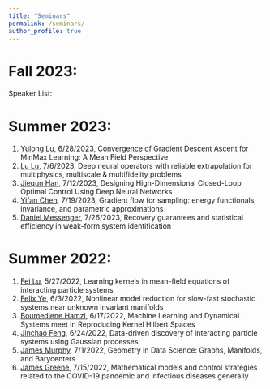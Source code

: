 ```yaml
---
title: "Seminars"
permalink: /seminars/
author_profile: true
---
```


Fall 2023:
======
Speaker List:

Summer 2023:
======
1. [Yulong Lu](https://sites.google.com/site/yulongmath/home), 6/28/2023, Convergence of Gradient Descent Ascent for MinMax Learning: A Mean Field Perspective
2. [Lu Lu](https://lululxvi.github.io/), 7/6/2023, Deep neural operators with reliable extrapolation for multiphysics, multiscale & multifidelity problems
3. [Jiequn Han](https://users.flatironinstitute.org/~jhan/), 7/12/2023, Designing High-Dimensional Closed-Loop Optimal Control Using Deep Neural Networks
4. [Yifan Chen](https://yifanc96.github.io/), 7/19/2023, Gradient flow for sampling: energy functionals, invariance, and parametric approximations
5. [Daniel Messenger](https://dm973.github.io/), 7/26/2023, Recovery guarantees and statistical efficiency in weak-form system identification
   
Summer 2022:
======
1. [Fei Lu](https://math.jhu.edu/~feilu/), 5/27/2022, Learning kernels in mean-field equations of interacting particle systems
1. [Felix Ye](https://yexf308.github.io/), 6/3/2022, Nonlinear model reduction for slow-fast stochastic systems near unknown invariant manifolds
1. [Boumediene Hamzi](https://sites.google.com/site/boumedienehamzi/home), 6/17/2022, Machine Learning and Dynamical Systems meet in Reproducing Kernel Hilbert Spaces
1. [Jinchao Feng](https://sites.google.com/view/jinchao-feng), 6/24/2022, Data-driven discovery of interacting particle systems using Gaussian processes
1. [James Murphy](https://jmurphy.math.tufts.edu/), 7/1/2022, Geometry in Data Science: Graphs, Manifolds, and Barycenters
1. [James Greene](https://www.clarkson.edu/people/james-greene), 7/15/2022, Mathematical models and control strategies related to the COVID-19 pandemic and infectious diseases generally

